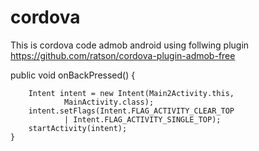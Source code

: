 # cordova
This is cordova code admob android
using follwing plugin
https://github.com/ratson/cordova-plugin-admob-free

 public void onBackPressed() {

        Intent intent = new Intent(Main2Activity.this,
                MainActivity.class);
        intent.setFlags(Intent.FLAG_ACTIVITY_CLEAR_TOP
                | Intent.FLAG_ACTIVITY_SINGLE_TOP);
        startActivity(intent);
    }
